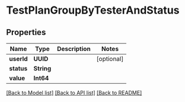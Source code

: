 # TestPlanGroupByTesterAndStatus

## Properties
Name | Type | Description | Notes
------------ | ------------- | ------------- | -------------
**userId** | **UUID** |  | [optional] 
**status** | **String** |  | 
**value** | **Int64** |  | 

[[Back to Model list]](../README.md#documentation-for-models) [[Back to API list]](../README.md#documentation-for-api-endpoints) [[Back to README]](../README.md)


